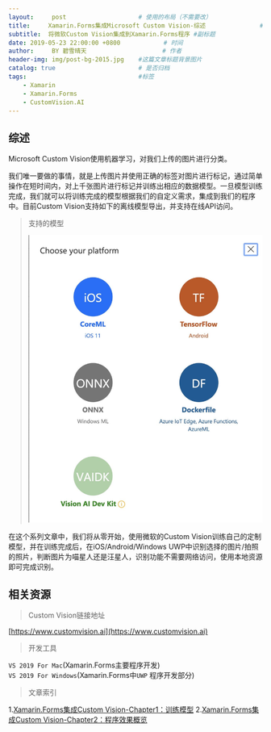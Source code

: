 ```yaml
---
layout:     post                    # 使用的布局（不需要改）
title:     Xamarin.Forms集成Microsoft Custom Vision-综述               # 标题 
subtitle:  将微软Custom Vision集成到Xamarin.Forms程序 #副标题
date: 2019-05-23 22:00:00 +0800            # 时间
author:     BY 碧雪晴天                     # 作者
header-img: img/post-bg-2015.jpg    #这篇文章标题背景图片
catalog: true                       # 是否归档
tags:                               #标签
    - Xamarin
    - Xamarin.Forms
    - CustomVision.AI
---
```


## 综述

Microsoft Custom Vision使用机器学习，对我们上传的图片进行分类。

我们唯一要做的事情，就是上传图片并使用正确的标签对图片进行标记，通过简单操作在短时间内，对上千张图片进行标记并训练出相应的数据模型。一旦模型训练完成，我们就可以将训练完成的模型根据我们的自定义需求，集成到我们的程序中。目前Custom Vision支持如下的离线模型导出，并支持在线API访问。

>支持的模型
>
>![](https://raw.githubusercontent.com/zy55769068/BlogImage/master/20190523213238.jpg)

在这个系列文章中，我们将从零开始，使用微软的Custom Vision训练自己的定制模型，并在训练完成后，在iOS/Android/Windows UWP中识别选择的图片/拍照的照片，判断图片为喵星人还是汪星人，识别功能不需要网络访问，使用本地资源即可完成识别。

## 相关资源

>Custom Vision链接地址

[https://www.customvision.ai](https://www.customvision.ai)

>开发工具

`VS 2019 For Mac`(Xamarin.Forms主要程序开发)  
`VS 2019 For Windows`(Xamarin.Forms中`UWP` 程序开发部分)

>文章索引

1.[Xamarin.Forms集成Custom Vision-Chapter1：训练模型](https://zy55769068.top/2019/05/23/Xamarin.Forms-With-customvision-chapter-1/)
2.[Xamarin.Forms集成Custom Vision-Chapter2：程序效果概览](https://zy55769068.top/2019/05/24/Xamarin.Forms-customvision-chapter-2/)